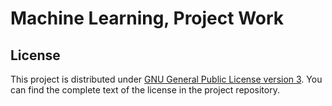 # Machine Learning, Project Work

## License

This project is distributed under [GNU General Public License version 3](https://opensource.org/license/gpl-3-0). You can find the complete text of the license in the project repository.
